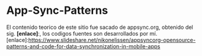# App-Sync-Patterns
El contenido teorico de este sitio fue sacado de appsync.org, obtenido del sig. **[enlace]**:, los codigos fuentes son desarrollados por mí.
[enlace]:https://www.slideshare.net/nikonelissen/appsyncorg-opensource-patterns-and-code-for-data-synchronization-in-mobile-apps
